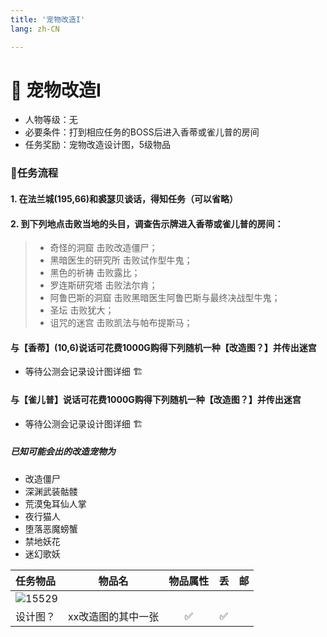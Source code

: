 ```yaml
---
title: '宠物改造I'
lang: zh-CN

---
```


<RouterBack />

# 🐾 宠物改造I

- 人物等级：无
- 必要条件：打到相应任务的BOSS后进入香蒂或雀儿普的房间
- 任务奖励：宠物改造设计图，5级物品

### 📝任务流程

#### 1. 在法兰城(195,66)和裘瑟贝谈话，得知任务（可以省略）

#### 2. 到下列地点击败当地的头目，调查告示牌进入香蒂或雀儿普的房间：
> - 奇怪的洞窟	击败改造僵尸；
> - 黑暗医生的研究所	击败试作型牛鬼；
> - 黑色的祈祷	击败露比；
> - 罗连斯研究塔	击败法尔肯；
> - 阿鲁巴斯的洞窟	击败黑暗医生阿鲁巴斯与最终决战型牛鬼；
> - 圣坛	击败犹大；
> - 诅咒的迷宫	击败凯法与帕布提斯马；

#### 与【香蒂】(10,6)说话可花费1000G购得下列随机一种【改造图？】并传出迷宫

- 等待公测会记录设计图详细 🏗️

#### 与【雀儿普】说话可花费1000G购得下列随机一种【改造图？】并传出迷宫

- 等待公测会记录设计图详细 🏗️

##### 已知可能会出的改造宠物为

- 改造僵尸
- 深渊武装骷髅
- 荒漠兔耳仙人掌
- 夜行猫人
- 堕落恶魔螃蟹
- 禁地妖花
- 迷幻歌妖


| 任务物品 | 物品名 | 物品属性 | 丢 | 邮 |
| :---- |:-------------:|:-------------:|:-------------:|:-------------:|
| ![15529](https://user-images.githubusercontent.com/78347270/117288988-129d4400-aea7-11eb-84f1-6b7943b1b516.gif)
 |  设计图？  |  xx改造图的其中一张  |  ✅  |  ✅  |


